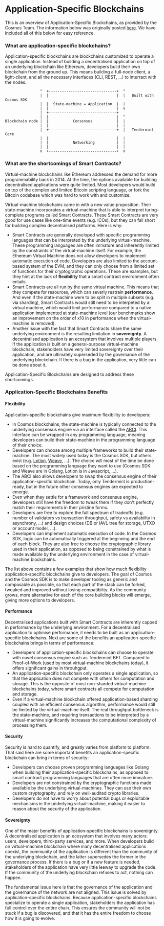 # Application-Specific Blockchains

This is an overview of Application-Specific Blockchains, as provided by the Cosmos Team. The information below was originally posted [here](https://github.com/cosmos/cosmos-sdk/blob/master/docs/intro/why-app-specific.md). We have included all of this below for easy reference.

### What are application-specific blockchains?

Application-specific blockchains are blockchains customized to operate a single application. Instead of building a decentralised application on top of an underlying blockchain like Ethereum, developers build their own blockchain from the ground up. This means building a full-node client, a light-client, and all the necessary interfaces \(CLI, REST, ...\) to interract with the nodes.

```text
                ^  +-------------------------------+  ^
                |  |                               |  |   Built with Cosmos SDK
                |  |  State-machine = Application  |  |
                |  |                               |  v
                |  +-------------------------------+
                |  |                               |  ^
Blockchain node |  |           Consensus           |  |
                |  |                               |  |
                |  +-------------------------------+  |   Tendermint Core
                |  |                               |  |
                |  |           Networking          |  |
                |  |                               |  |
                v  +-------------------------------+  v
```

### What are the shortcomings of Smart Contracts?

Virtual-machine blockchains like Ethereum addressed the demand for more programmability back in 2014. At the time, the options available for building decentralised applications were quite limited. Most developers would build on top of the complex and limited Bitcoin scripting language, or fork the Bitcoin codebase which was hard to work with and customize.

Virtual-machine blockchains came in with a new value proposition. Their state-machine incorporates a virtual-machine that is able to interpret turing-complete programs called Smart Contracts. These Smart Contracts are very good for use cases like one-time events \(e.g. ICOs\), but they can fall short for building complex decentralised platforms. Here is why:

* Smart Contracts are generally developed with specific programming languages that can be interpreted by the underlying virtual-machine. These programming languages are often immature and inherently limited by the constraints of the virtual-machine itself. For example, the Ethereum Virtual Machine does not allow developers to implement automatic execution of code. Developers are also limited to the account-based system of the EVM, and they can only choose from a limited set of functions for their cryptographic operations. These are examples, but they hint at the lack of **flexibility** that a smart contract environment often entails.
* Smart Contracts are all run by the same virtual machine. This means that they compete for resources, which can severly restrain **performance**. And even if the state-machine were to be split in multiple subsets \(e.g. via sharding\), Smart Contracts would still need to be interpeted by a virtual machine, which would limit performance compared to a native application implemented at state-machine level \(our benchmarks show an improvement on the order of x10 in performance when the virtual-machine is removed\).
* Another issue with the fact that Smart Contracts share the same underlying environment is the resulting limitation in **sovereignty**. A decentralised application is an ecosystem that involves multiple players. If the application is built on a general-purpose virtual-machine blockchain, stakeholders have very limited sovereignty over their application, and are ultimately superseded by the governance of the underlying blockchain. If there is a bug in the application, very little can be done about it.

Application-Specific Blockchains are designed to address these shortcomings.

### Application-Specific Blockchains Benefits

#### Flexibility

Application-specific blockchains give maximum flexibility to developers:

* In Cosmos blockchains, the state-machine is typically connected to the underlying consensus engine via an interface called the [ABCI](https://tendermint.com/docs/spec/abci/). This interface can be wrapped in any programming language, meaning developers can build their state-machine in the programming language of their choice.
* Developers can choose among multiple frameworks to build their state-machine. The most widely used today is the Cosmos SDK, but others exist \(e.g. [Lotion](https://github.com/nomic-io/lotion), [Weave](https://github.com/iov-one/weave), ...\). The choice will most of the time be done based on the programming language they want to use \(Cosmos SDK and Weave are in Golang, Lotion is in Javascript, ...\).
* The ABCI also allows developers to swap the consensus engine of their application-specific blockchain. Today, only Tendermint is production-ready, but in the future other consensus engines are expected to emerge.
* Even when they settle for a framework and consensus engine, developers still have the freedom to tweak them if they don't perfectly match their requirements in their pristine forms.
* Developers are free to explore the full spectrum of tradeoffs \(e.g. number of validators vs transaction throughput, safety vs availability in asynchrony, ...\) and design choices \(DB or IAVL tree for storage, UTXO or account model, ...\).
* Developers can implement automatic execution of code. In the Cosmos SDK, logic can be automatically triggered at the beginning and the end of each block. They are also free to choose the cryptographic library used in their application, as opposed to being constrained by what is made available by the underlying environment in the case of virtual-machine blockchains.

The list above contains a few examples that show how much flexibility application-specific blockchains give to developers. The goal of Cosmos and the Cosmos SDK is to make developer tooling as generic and composable as possible, so that each part of the stack can be forked, tweaked and improved without losing compatibility. As the community grows, more alternative for each of the core building blocks will emerge, giving more options to developers.

#### Performance

Decentralised applications built with Smart Contracts are inherently capped in performance by the underlying environment. For a decentralised application to optimise performance, it needs to be built as an application-specific blockchains. Next are some of the benefits an application-specific blockchains brings in terms of performance:

* Developers of application-specific blockchains can choose to operate with novel consensus engine such as Tendermint BFT. Compared to Proof-of-Work \(used by most virtual-machine blockchains today\), it offers significant gains in throuhgput.
* An application-specific blockchain only operates a single application, so that the application does not compete with others for computation and storage. This is the opposite of most non-sharded virtual-machine blockchains today, where smart contracts all compete for computation and storage.
* Even if a virtual-machine blockchain offered application-based sharding coupled with an efficient consensus algorithm, performance would still be limited by the virtual-machine itself. The real throughput bottleneck is the state-machine, and requiring transactions to be interpreted by a virtual-machine significantly increases the computational complexity of processing them.

#### Security

Security is hard to quantify, and greatly varies from platform to platform. That said here are some important benefits an application-specific blockchain can bring in terms of security:

* Developers can choose proven programming languages like Golang when building their application-specific blockchains, as opposed to smart contract programming languages that are often more immature.
* Developers are not constrained by the cryptographic functions made available by the underlying virtual-machines. They can use their own custom cryptography, and rely on well-audited crypto libraries.
* Developers do not have to worry about potential bugs or exploitable mechanisms in the underlying virtual-machine, making it easier to reason about the security of the application.

#### Sovereignty

One of the major benefits of application-specific blockchains is sovereignty. A decentralised application is an ecosystem that involves many actors: users, developers, third-party services, and more. When developers build on virtual-machine blockchain where many decentralised applications coexist, the community of the application is different than the community of the underlying blockchain, and the latter supersedes the former in the governance process. If there is a bug or if a new feature is needed, stakeholders of the application have very little leeway to upgrade the code. If the community of the underlying blockchain refuses to act, nothing can happen.

The fundamental issue here is that the governance of the application and the governance of the network are not aligned. This issue is solved by application-specific blockchains. Because application-specific blockchains specialize to operate a single application, stakeholders the application has full control over the entire chain. This ensures the community will not be stuck if a bug is discovered, and that it has the entire freedom to choose how it is going to evolve.

